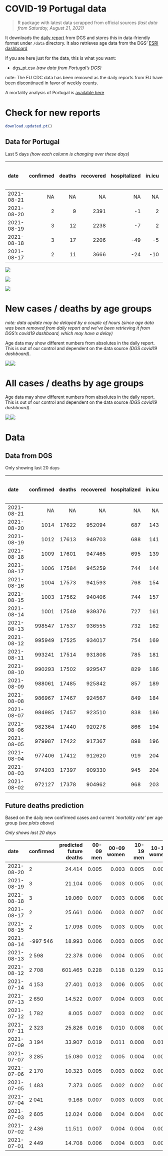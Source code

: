 COVID-19 Portugal data
================

> R package with latest data scrapped from official sources *(last data
> from Saturday, August 21, 2021)*

It downloads the [daily
report](https://covid19.min-saude.pt/relatorio-de-situacao/) from DGS
and stores this in data-friendly format under `/data` directory. It also
retrieves age data from the DGS’ [ESRI
dashboard](https://covid19.min-saude.pt/ponto-de-situacao-atual-em-portugal/)

If you are here just for the data, this is what you want:

-   [dgs\_pt.csv](raw/master/data/dgs_pt.csv) *(raw data from Portugal’s
    DGS)*

note: The EU CDC data has been removed as the daily reports from EU have
been discontinued in favor of weekly counts.

A mortality analysis of Portugal is [available
here](https://averissimo.github.io/covid19-analysis/mortality.html)

# Check for new reports

``` r
download.updated.pt()
```

## Data for Portugal

Last 5 days *(how each column is changing over these days)*

| date       | confirmed | deaths | recovered | hospitalized | in.icu | first vaccine | second vaccine | confirmed m 00-09 | confirmed w 00-09 | confirmed m 10-19 | confirmed w 10-19 | confirmed m 20-29 | confirmed w 20-29 | confirmed m 30-39 | confirmed w 30-39 | confirmed m 40-49 | confirmed w 40-49 | confirmed m 50-59 | confirmed w 50-59 | confirmed m 60-69 | confirmed w 60-69 | confirmed m 70-79 | confirmed w 70-79 | confirmed m 80+ | confirmed w 80+ | death m 00-09 | death w 00-09 | death m 10-19 | death w 10-19 | death m 20-29 | death w 20-29 | death m 30-39 | death w 30-39 | death m 40-49 | death w 40-49 | death m 50-59 | death w 50-59 | death m 60-69 | death w 60-69 | death m 70-79 | death w 70-79 | death m 80+ | death w 80+ |
|:-----------|----------:|-------:|----------:|-------------:|-------:|--------------:|---------------:|------------------:|------------------:|------------------:|------------------:|------------------:|------------------:|------------------:|------------------:|------------------:|------------------:|------------------:|------------------:|------------------:|------------------:|------------------:|------------------:|----------------:|----------------:|--------------:|--------------:|--------------:|--------------:|--------------:|--------------:|--------------:|--------------:|--------------:|--------------:|--------------:|--------------:|--------------:|--------------:|--------------:|--------------:|------------:|------------:|
| 2021-08-21 |        NA |     NA |        NA |           NA |     NA |         55634 |          24380 |                NA |                NA |                NA |                NA |                NA |                NA |                NA |                NA |                NA |                NA |                NA |                NA |                NA |                NA |                NA |                NA |              NA |              NA |            NA |            NA |            NA |            NA |            NA |            NA |            NA |            NA |            NA |            NA |            NA |            NA |            NA |            NA |            NA |            NA |          NA |          NA |
| 2021-08-20 |         2 |      9 |      2391 |           -1 |      2 |         59253 |          15342 |                74 |                81 |               255 |               257 |               375 |               328 |               180 |               163 |               113 |               132 |                86 |               129 |                55 |                77 |                48 |                57 |              30 |              65 |             0 |             0 |             0 |             0 |             0 |             0 |             0 |             0 |             0 |             0 |             0 |             1 |             0 |             0 |             3 |             0 |           2 |           3 |
| 2021-08-19 |         3 |     12 |      2238 |           -7 |      2 |         60866 |          18742 |                80 |                98 |               243 |               256 |               397 |               348 |               176 |               168 |               123 |               154 |                95 |               114 |                71 |                75 |                36 |                37 |              26 |              57 |             0 |             0 |             0 |             0 |             0 |             0 |             0 |             0 |             1 |             0 |             0 |             0 |             1 |             0 |             2 |             1 |           4 |           3 |
| 2021-08-18 |         3 |     17 |      2206 |          -49 |     -5 |         55108 |          25709 |               111 |                92 |               322 |               316 |               440 |               435 |               183 |               181 |               162 |               196 |               113 |               141 |                64 |                67 |                40 |                48 |              18 |              48 |             0 |             0 |             0 |             0 |             0 |             0 |             0 |             0 |             0 |             0 |             0 |             0 |             1 |             0 |             2 |             2 |           7 |           5 |
| 2021-08-17 |         2 |     11 |      3666 |          -24 |    -10 |         67142 |          31406 |                NA |                NA |                NA |                NA |                NA |                NA |                NA |                NA |                NA |                NA |                NA |                NA |                NA |                NA |                NA |                NA |              NA |              NA |            NA |            NA |            NA |            NA |            NA |            NA |            NA |            NA |            NA |            NA |            NA |            NA |            NA |            NA |            NA |            NA |          NA |          NA |

![](README_files/figure-gfm/totals-1.svg)<!-- -->

![](README_files/figure-gfm/differential-1.svg)<!-- -->

![](README_files/figure-gfm/differential_7days-1.svg)<!-- -->

# New cases / deaths by age groups

*note: data update may be delayed by a couple of hours (since age data
was been removed from daily report and we’ve been retrieving it from
DGS’s covid19 dashboard, which may have a delay)*

Age data may show different numbers from absolutes in the daily report.
This is out of our control and dependent on the data source *(DGS
covid19 dashboard)*.

![](README_files/figure-gfm/new_cases_deaths-1.svg)<!-- -->![](README_files/figure-gfm/new_cases_deaths-2.svg)<!-- -->

# All cases / deaths by age groups

Age data may show different numbers from absolutes in the daily report.
This is out of our control and dependent on the data source *(DGS
covid19 dashboard)*.

![](README_files/figure-gfm/total_cases_deaths-1.svg)<!-- -->![](README_files/figure-gfm/total_cases_deaths-2.svg)<!-- -->

# Data

## Data from DGS

Only showing last 20 days

| date       | confirmed | deaths | recovered | hospitalized | in.icu | confirmed m 00-09 | confirmed w 00-09 | confirmed m 10-19 | confirmed w 10-19 | confirmed m 20-29 | confirmed w 20-29 | confirmed m 30-39 | confirmed w 30-39 | confirmed m 40-49 | confirmed w 40-49 | confirmed m 50-59 | confirmed w 50-59 | confirmed m 60-69 | confirmed w 60-69 | confirmed m 70-79 | confirmed w 70-79 | confirmed m 80+ | confirmed w 80+ | death m 00-09 | death w 00-09 | death m 10-19 | death w 10-19 | death m 20-29 | death w 20-29 | death m 30-39 | death w 30-39 | death m 40-49 | death w 40-49 | death m 50-59 | death w 50-59 | death m 60-69 | death w 60-69 | death m 70-79 | death w 70-79 | death m 80+ | death w 80+ | first vaccine | second vaccine |
|:-----------|----------:|-------:|----------:|-------------:|-------:|------------------:|------------------:|------------------:|------------------:|------------------:|------------------:|------------------:|------------------:|------------------:|------------------:|------------------:|------------------:|------------------:|------------------:|------------------:|------------------:|----------------:|----------------:|--------------:|--------------:|--------------:|--------------:|--------------:|--------------:|--------------:|--------------:|--------------:|--------------:|--------------:|--------------:|--------------:|--------------:|--------------:|--------------:|------------:|------------:|--------------:|---------------:|
| 2021-08-21 |        NA |     NA |        NA |           NA |     NA |                NA |                NA |                NA |                NA |                NA |                NA |                NA |                NA |                NA |                NA |                NA |                NA |                NA |                NA |                NA |                NA |              NA |              NA |            NA |            NA |            NA |            NA |            NA |            NA |            NA |            NA |            NA |            NA |            NA |            NA |            NA |            NA |            NA |            NA |          NA |          NA |       7725566 |        5651939 |
| 2021-08-20 |      1014 |  17622 |    952094 |          687 |    143 |             31069 |             29917 |             52757 |             53152 |             78465 |             83828 |             70283 |             79690 |             73856 |             90850 |             62148 |             78197 |             45399 |             49655 |             28724 |             32265 |           24599 |           49055 |             2 |             1 |             1 |             1 |             8 |             5 |            25 |            20 |           105 |            66 |           350 |           149 |          1113 |           484 |          2364 |          1414 |        5285 |        6229 |       7669932 |        5627559 |
| 2021-08-19 |      1012 |  17613 |    949703 |          688 |    141 |             30995 |             29836 |             52502 |             52895 |             78090 |             83500 |             70103 |             79527 |             73743 |             90718 |             62062 |             78068 |             45344 |             49578 |             28676 |             32208 |           24569 |           48990 |             2 |             1 |             1 |             1 |             8 |             5 |            25 |            20 |           105 |            66 |           350 |           148 |          1113 |           484 |          2361 |          1414 |        5283 |        6226 |       7610679 |        5612217 |
| 2021-08-18 |      1009 |  17601 |    947465 |          695 |    139 |             30915 |             29738 |             52259 |             52639 |             77693 |             83152 |             69927 |             79359 |             73620 |             90564 |             61967 |             77954 |             45273 |             49503 |             28640 |             32171 |           24543 |           48933 |             2 |             1 |             1 |             1 |             8 |             5 |            25 |            20 |           104 |            66 |           350 |           148 |          1112 |           484 |          2359 |          1413 |        5279 |        6223 |       7549813 |        5593475 |
| 2021-08-17 |      1006 |  17584 |    945259 |          744 |    144 |             30804 |             29646 |             51937 |             52323 |             77253 |             82717 |             69744 |             79178 |             73458 |             90368 |             61854 |             77813 |             45209 |             49436 |             28600 |             32123 |           24525 |           48885 |             2 |             1 |             1 |             1 |             8 |             5 |            25 |            20 |           104 |            66 |           350 |           148 |          1111 |           484 |          2357 |          1411 |        5272 |        6218 |       7494705 |        5567766 |
| 2021-08-16 |      1004 |  17573 |    941593 |          768 |    154 |                NA |                NA |                NA |                NA |                NA |                NA |                NA |                NA |                NA |                NA |                NA |                NA |                NA |                NA |                NA |                NA |              NA |              NA |            NA |            NA |            NA |            NA |            NA |            NA |            NA |            NA |            NA |            NA |            NA |            NA |            NA |            NA |            NA |            NA |          NA |          NA |       7427563 |        5536360 |
| 2021-08-15 |      1003 |  17562 |    940406 |          744 |    157 |             30708 |             29543 |             51585 |             51966 |             76796 |             82292 |             69541 |             78965 |             73283 |             90172 |             61695 |             77661 |             45144 |             49347 |             28552 |             32076 |           24490 |           48823 |             2 |             1 |             1 |             1 |             8 |             5 |            25 |            20 |           104 |            66 |           350 |           148 |          1108 |           484 |          2356 |          1404 |        5268 |        6211 |       7379028 |        5533012 |
| 2021-08-14 |      1001 |  17549 |    939376 |          727 |    161 |             30623 |             29448 |             51340 |             51745 |             76454 |             82019 |             69392 |             78824 |             73177 |             90058 |             61605 |             77565 |             45085 |             49287 |             28520 |             32030 |           24469 |           48785 |             2 |             1 |             1 |             1 |             8 |             5 |            25 |            20 |           104 |            66 |           350 |           148 |          1108 |           483 |          2352 |          1404 |        5265 |        6206 |       7280047 |        5528274 |
| 2021-08-13 |    998547 |  17537 |    936555 |          732 |    162 |             30525 |             29371 |             51066 |             51479 |             76072 |             81681 |             69210 |             78634 |             73054 |             89910 |             61520 |             77444 |             45018 |             49221 |             28485 |             31982 |           24443 |           48746 |             2 |             1 |             1 |             1 |             8 |             5 |            25 |            20 |           103 |            66 |           350 |           147 |          1107 |           483 |          2351 |          1402 |        5263 |        6202 |       7201615 |        5488338 |
| 2021-08-12 |    995949 |  17525 |    934017 |          754 |    169 |             30428 |             29265 |             50795 |             51220 |             75713 |             81330 |             69041 |             78471 |             72936 |             89738 |             61406 |             77325 |             44960 |             49142 |             28451 |             31949 |           24404 |           48697 |             2 |             1 |             1 |             1 |             7 |             5 |            25 |            20 |           103 |            66 |           350 |           147 |          1105 |           483 |          2349 |          1401 |        5260 |        6199 |       7155540 |        5443210 |
| 2021-08-11 |    993241 |  17514 |    931808 |          785 |    181 |                NA |                NA |                NA |                NA |                NA |                NA |                NA |                NA |                NA |                NA |                NA |                NA |                NA |                NA |                NA |                NA |              NA |              NA |            NA |            NA |            NA |            NA |            NA |            NA |            NA |            NA |            NA |            NA |            NA |            NA |            NA |            NA |            NA |            NA |          NA |          NA |       7094437 |        5411701 |
| 2021-08-10 |    990293 |  17502 |    929547 |          829 |    186 |                NA |                NA |                NA |                NA |                NA |                NA |                NA |                NA |                NA |                NA |                NA |                NA |                NA |                NA |                NA |                NA |              NA |              NA |            NA |            NA |            NA |            NA |            NA |            NA |            NA |            NA |            NA |            NA |            NA |            NA |            NA |            NA |            NA |            NA |          NA |          NA |       7031406 |        5373928 |
| 2021-08-09 |    988061 |  17485 |    925842 |          857 |    189 |                NA |                NA |                NA |                NA |                NA |                NA |                NA |                NA |                NA |                NA |                NA |                NA |                NA |                NA |                NA |                NA |              NA |              NA |            NA |            NA |            NA |            NA |            NA |            NA |            NA |            NA |            NA |            NA |            NA |            NA |            NA |            NA |            NA |            NA |          NA |          NA |       6981341 |        5337603 |
| 2021-08-08 |    986967 |  17467 |    924567 |          849 |    184 |                NA |                NA |                NA |                NA |                NA |                NA |                NA |                NA |                NA |                NA |                NA |                NA |                NA |                NA |                NA |                NA |              NA |              NA |            NA |            NA |            NA |            NA |            NA |            NA |            NA |            NA |            NA |            NA |            NA |            NA |            NA |            NA |            NA |            NA |          NA |          NA |       6959984 |        5313927 |
| 2021-08-07 |    984985 |  17457 |    923510 |          838 |    186 |                NA |                NA |                NA |                NA |                NA |                NA |                NA |                NA |                NA |                NA |                NA |                NA |                NA |                NA |                NA |                NA |              NA |              NA |            NA |            NA |            NA |            NA |            NA |            NA |            NA |            NA |            NA |            NA |            NA |            NA |            NA |            NA |            NA |            NA |          NA |          NA |       6924895 |        5261530 |
| 2021-08-06 |    982364 |  17440 |    920278 |          866 |    194 |                NA |                NA |                NA |                NA |                NA |                NA |                NA |                NA |                NA |                NA |                NA |                NA |                NA |                NA |                NA |                NA |              NA |              NA |            NA |            NA |            NA |            NA |            NA |            NA |            NA |            NA |            NA |            NA |            NA |            NA |            NA |            NA |            NA |            NA |          NA |          NA |       6884703 |        5200840 |
| 2021-08-05 |    979987 |  17422 |    917367 |          898 |    196 |                NA |                NA |                NA |                NA |                NA |                NA |                NA |                NA |                NA |                NA |                NA |                NA |                NA |                NA |                NA |                NA |              NA |              NA |            NA |            NA |            NA |            NA |            NA |            NA |            NA |            NA |            NA |            NA |            NA |            NA |            NA |            NA |            NA |            NA |          NA |          NA |       6847225 |        5135830 |
| 2021-08-04 |    977406 |  17412 |    912620 |          919 |    204 |                NA |                NA |                NA |                NA |                NA |                NA |                NA |                NA |                NA |                NA |                NA |                NA |                NA |                NA |                NA |                NA |              NA |              NA |            NA |            NA |            NA |            NA |            NA |            NA |            NA |            NA |            NA |            NA |            NA |            NA |            NA |            NA |            NA |            NA |          NA |          NA |       6800840 |        5076293 |
| 2021-08-03 |    974203 |  17397 |    909330 |          945 |    204 |                NA |                NA |                NA |                NA |                NA |                NA |                NA |                NA |                NA |                NA |                NA |                NA |                NA |                NA |                NA |                NA |              NA |              NA |            NA |            NA |            NA |            NA |            NA |            NA |            NA |            NA |            NA |            NA |            NA |            NA |            NA |            NA |            NA |            NA |          NA |          NA |            NA |             NA |
| 2021-08-02 |    972127 |  17378 |    904962 |          968 |    203 |                NA |                NA |                NA |                NA |                NA |                NA |                NA |                NA |                NA |                NA |                NA |                NA |                NA |                NA |                NA |                NA |              NA |              NA |            NA |            NA |            NA |            NA |            NA |            NA |            NA |            NA |            NA |            NA |            NA |            NA |            NA |            NA |            NA |            NA |          NA |          NA |       6772846 |        5019116 |

## Future deaths prediction

Based on the daily new confirmed cases and current *‘mortality rate’*
per age group *(see plots above)*

*Only shows last 20 days*

| date       | confirmed | predicted future deaths | 00-09 men | 00-09 women | 10-19 men | 10-19 women | 20-29 men | 20-29 women | 30-39 men | 30-39 women | 40-49 men | 40-49 women | 50-59 men | 50-59 women | 60-69 men | 60-69 women | 70-79 men | 70-79 women | 80+ men | 80+ women |
|:-----------|:----------|------------------------:|----------:|------------:|----------:|------------:|----------:|------------:|----------:|------------:|----------:|------------:|----------:|------------:|----------:|------------:|----------:|------------:|--------:|----------:|
| 2021-08-20 | 2         |                  24.414 |     0.005 |       0.003 |     0.005 |       0.005 |     0.038 |       0.020 |     0.064 |       0.041 |     0.161 |       0.096 |     0.484 |       0.246 |     1.348 |       0.751 |     3.950 |       2.498 |   6.445 |     8.254 |
| 2021-08-19 | 3         |                  21.104 |     0.005 |       0.003 |     0.005 |       0.005 |     0.040 |       0.021 |     0.063 |       0.042 |     0.175 |       0.112 |     0.535 |       0.217 |     1.741 |       0.731 |     2.963 |       1.622 |   5.586 |     7.238 |
| 2021-08-18 | 3         |                  19.060 |     0.007 |       0.003 |     0.006 |       0.006 |     0.045 |       0.026 |     0.065 |       0.045 |     0.230 |       0.142 |     0.636 |       0.269 |     1.569 |       0.653 |     3.292 |       2.104 |   3.867 |     6.095 |
| 2021-08-17 | 2         |                  25.661 |     0.006 |       0.003 |     0.007 |       0.007 |     0.047 |       0.025 |     0.072 |       0.053 |     0.249 |       0.142 |     0.895 |       0.290 |     1.594 |       0.868 |     3.950 |       2.060 |   7.520 |     7.873 |
| 2021-08-15 | 2         |                  17.098 |     0.005 |       0.003 |     0.005 |       0.004 |     0.035 |       0.016 |     0.053 |       0.035 |     0.151 |       0.083 |     0.507 |       0.183 |     1.446 |       0.585 |     2.634 |       2.016 |   4.512 |     4.825 |
| 2021-08-14 | -997 546  |                  18.993 |     0.006 |       0.003 |     0.005 |       0.005 |     0.039 |       0.020 |     0.065 |       0.048 |     0.175 |       0.108 |     0.479 |       0.231 |     1.643 |       0.643 |     2.881 |       2.104 |   5.586 |     4.952 |
| 2021-08-13 | 2 598     |                  22.378 |     0.006 |       0.004 |     0.005 |       0.005 |     0.037 |       0.021 |     0.060 |       0.041 |     0.168 |       0.125 |     0.642 |       0.227 |     1.422 |       0.770 |     2.798 |       1.446 |   8.379 |     6.222 |
| 2021-08-12 | 2 708     |                 601.465 |     0.228 |       0.118 |     0.129 |       0.128 |     1.038 |       0.557 |     2.383 |       1.643 |     7.113 |       4.111 |    17.030 |       6.785 |    46.654 |      20.226 |    93.000 |      57.323 | 163.068 |   179.931 |
| 2021-07-14 | 4 153     |                  27.401 |     0.013 |       0.006 |     0.005 |       0.006 |     0.058 |       0.031 |     0.138 |       0.089 |     0.434 |       0.240 |     0.732 |       0.307 |     2.010 |       0.975 |     5.185 |       3.068 |   6.231 |     7.873 |
| 2021-07-13 | 2 650     |                  14.522 |     0.007 |       0.004 |     0.003 |       0.003 |     0.040 |       0.019 |     0.088 |       0.055 |     0.314 |       0.155 |     0.631 |       0.210 |     1.397 |       0.721 |     2.387 |       1.622 |   3.438 |     3.428 |
| 2021-07-12 | 1 782     |                   8.005 |     0.007 |       0.003 |     0.002 |       0.002 |     0.023 |       0.012 |     0.069 |       0.043 |     0.200 |       0.087 |     0.394 |       0.158 |     0.588 |       0.468 |     1.235 |       1.227 |   1.074 |     2.413 |
| 2021-07-11 | 2 323     |                  25.826 |     0.016 |       0.010 |     0.008 |       0.008 |     0.071 |       0.039 |     0.177 |       0.118 |     0.545 |       0.323 |     1.200 |       0.495 |     3.015 |       1.131 |     4.527 |       3.331 |   4.082 |     6.730 |
| 2021-07-09 | 3 194     |                  33.907 |     0.019 |       0.011 |     0.008 |       0.010 |     0.084 |       0.049 |     0.210 |       0.149 |     0.729 |       0.378 |     1.160 |       0.476 |     3.359 |       1.501 |     5.103 |       3.550 |   6.445 |    10.666 |
| 2021-07-07 | 3 285     |                  15.080 |     0.012 |       0.005 |     0.004 |       0.005 |     0.042 |       0.023 |     0.110 |       0.074 |     0.350 |       0.210 |     0.670 |       0.284 |     1.863 |       0.848 |     3.374 |       1.884 |   2.148 |     3.174 |
| 2021-07-06 | 2 170     |                  10.323 |     0.005 |       0.003 |     0.002 |       0.003 |     0.031 |       0.016 |     0.077 |       0.047 |     0.277 |       0.137 |     0.501 |       0.177 |     0.760 |       0.575 |     2.304 |       1.052 |   2.578 |     1.778 |
| 2021-07-05 | 1 483     |                   7.373 |     0.005 |       0.002 |     0.002 |       0.002 |     0.019 |       0.011 |     0.051 |       0.035 |     0.155 |       0.089 |     0.259 |       0.126 |     0.785 |       0.234 |     1.728 |       1.008 |   1.719 |     1.143 |
| 2021-07-04 | 2 041     |                   9.168 |     0.007 |       0.003 |     0.003 |       0.003 |     0.026 |       0.015 |     0.069 |       0.047 |     0.218 |       0.119 |     0.400 |       0.183 |     0.883 |       0.448 |     1.893 |       1.139 |   1.934 |     1.778 |
| 2021-07-03 | 2 605     |                  12.024 |     0.008 |       0.004 |     0.004 |       0.004 |     0.035 |       0.017 |     0.095 |       0.068 |     0.267 |       0.156 |     0.580 |       0.194 |     1.520 |       0.487 |     1.811 |       1.490 |   2.363 |     2.921 |
| 2021-07-02 | 2 436     |                  11.511 |     0.007 |       0.004 |     0.004 |       0.003 |     0.035 |       0.018 |     0.089 |       0.053 |     0.257 |       0.125 |     0.496 |       0.173 |     1.299 |       0.526 |     1.893 |       1.665 |   2.578 |     2.286 |
| 2021-07-01 | 2 449     |                  14.708 |     0.006 |       0.004 |     0.003 |       0.003 |     0.033 |       0.019 |     0.080 |       0.053 |     0.250 |       0.161 |     0.541 |       0.225 |     1.422 |       0.643 |     3.457 |       1.841 |   2.793 |     3.174 |
